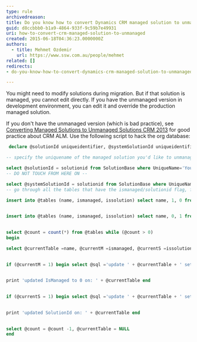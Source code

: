 ```yaml
---
type: rule
archivedreason: 
title: Do you know how to convert Dynamics CRM managed solution to unmanaged?
guid: d8ccbbb0-b1a9-4864-933f-9c59b7e49931
uri: how-to-convert-crm-managed-solution-to-unmanaged
created: 2015-06-18T04:36:23.0000000Z
authors:
  - title: Mehmet Ozdemir
    url: https://www.ssw.com.au/people/mehmet
related: []
redirects:
- do-you-know-how-to-convert-dynamics-crm-managed-solution-to-unmanaged

---
```


You might need to modify solutions during migration. But if that solution is managed, you cannot edit directly. If you have the unmanaged version in development environment, you can edit it and override the production managed solution. 

<!--endintro-->

If you don't have the unmanaged version (which is bad practice), see [Converting Managed Solutions to Unmanaged Solutions CRM 2013](https://community.dynamics.com/blogs/post/?postid=ea7fcf84-35e3-4047-94f9-d4a0c0e4e4a9) for good practice about CRM ALM. Use the following script to hack the org database:

``` sql
 declare @solutionId uniqueidentifier, @systemSolutionId uniqueidentifier

-- specify the uniquename of the managed solution you'd like to unmanage here it is StagingOrg

select @solutionId = solutionid from SolutionBase where UniqueName='Your solution name'
-- DO NOT TOUCH FROM HERE ON --

select @systemSolutionId = solutionid from SolutionBase where UniqueName='Active' update PublisherBase set IsReadonly=0 where PublisherId in (select PublisherId from SolutionBase where SolutionId=@solutionId) print 'updated publisher' declare @tables table (id int identity, name nvarchar(100), ismanaged bit, issolution bit) declare @count int, @currentTable nvarchar(100), @currentM bit, @currentS bit, @sql nvarchar(max)
-- go through all the tables that have the ismanaged/solutionid flag, find the related records for the current solution and move them to the crm active solution.

insert into @tables (name, ismanaged, issolution) select name, 1, 0 from sysobjects where id in (select id from syscolumns where name in ('IsManaged')) and type='U' order by name
 

insert into @tables (name, ismanaged, issolution) select name, 0, 1 from sysobjects where id in (select id from syscolumns where name in ('SolutionId')) and type='U' and name not in ('SolutionComponentBase') and name not like '%ribbon%' -- ignore this table because it doesn't make a difference. it does cause dependency errors on the exported solution but we can manually edit the xml for that. order by name
 

select @count = count(*) from @tables while (@count > 0)
begin

select @currentTable =name, @currentM =ismanaged, @currentS =issolution from @tables where id=@count
 

if (@currentM = 1) begin select @sql ='update ' + @currentTable + ' set IsManaged=0 where SolutionId=N''' + cast(@solutionId as nvarchar(100)) + '''' exec (@sql)
 

print 'updated IsManaged to 0 on: ' + @currentTable end
 

if (@currentS = 1) begin select @sql ='update ' + @currentTable + ' set SolutionId=N''' + cast(@systemSolutionId as nvarchar(100)) + ''' where SolutionId=N''' + cast(@solutionId as nvarchar(100)) + '''' exec (@sql)
 

print 'updated SolutionId on: ' + @currentTable end
 

select @count = @count -1, @currentTable = NULL
end
```
